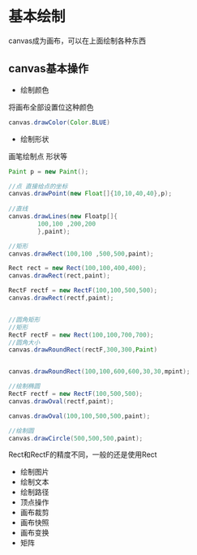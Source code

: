 # 基本绘制

canvas成为画布，可以在上面绘制各种东西

## canvas基本操作

- 绘制颜色

将画布全部设置位这种颜色

```java
canvas.drawColor(Color.BLUE)
```

- 绘制形状

画笔绘制点  形状等

```java
Paint p = new Paint();

//点 直接给点的坐标
canvas.drawPoint(new Float[]{10,10,40,40},p);
 
//直线
canvas.drawLines(new Floatp[]{
        100,100 ,200,200
        },paint);

//矩形
canvas.drawRect(100,100 ,500,500,paint);

Rect rect = new Rect(100,100,400,400);
canvas.drawRect(rect,paint);

RectF rectf = new RectF(100,100,500,500);
canvas.drawRect(rectf,paint);  


//圆角矩形
//矩形
RectF rectF = new Rect(100,100,700,700);
//圆角大小
canvas.drawRoundRect(rectF,300,300,Paint)


canvas.drawRoundRect(100,100,600,600,30,30,mpint);

//绘制椭圆
RectF rectf = new RectF(100,500,500);
canvas.drawOval(rectf,paint);

canvas.drawOval(100,100,500,500,paint);

//绘制圆
canvas.drawCircle(500,500,500,paint);
```
Rect和RectF的精度不同，一般的还是使用Rect

- 绘制图片
- 绘制文本
- 绘制路径
- 顶点操作
- 画布裁剪
- 画布快照
- 画布变换
- 矩阵
